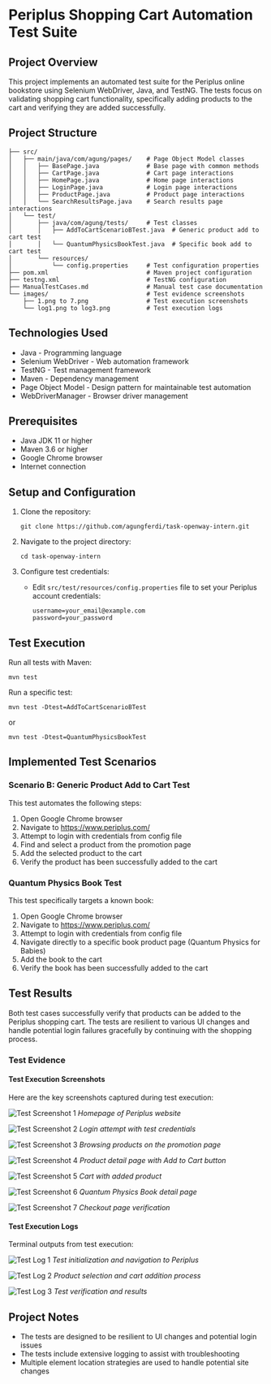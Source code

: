 # Periplus Shopping Cart Automation Test Suite

## Project Overview
This project implements an automated test suite for the Periplus online bookstore using Selenium WebDriver, Java, and TestNG. The tests focus on validating shopping cart functionality, specifically adding products to the cart and verifying they are added successfully.

## Project Structure
```
├── src/
│   ├── main/java/com/agung/pages/    # Page Object Model classes
│   │   ├── BasePage.java             # Base page with common methods
│   │   ├── CartPage.java             # Cart page interactions
│   │   ├── HomePage.java             # Home page interactions
│   │   ├── LoginPage.java            # Login page interactions
│   │   ├── ProductPage.java          # Product page interactions
│   │   └── SearchResultsPage.java    # Search results page interactions
│   └── test/
│       ├── java/com/agung/tests/     # Test classes
│       │   ├── AddToCartScenarioBTest.java  # Generic product add to cart test
│       │   └── QuantumPhysicsBookTest.java  # Specific book add to cart test
│       └── resources/
│           └── config.properties     # Test configuration properties
├── pom.xml                           # Maven project configuration
├── testng.xml                        # TestNG configuration
├── ManualTestCases.md                # Manual test case documentation
└── images/                           # Test evidence screenshots
    ├── 1.png to 7.png                # Test execution screenshots
    └── log1.png to log3.png          # Test execution logs
```

## Technologies Used
- Java - Programming language
- Selenium WebDriver - Web automation framework
- TestNG - Test management framework
- Maven - Dependency management
- Page Object Model - Design pattern for maintainable test automation
- WebDriverManager - Browser driver management

## Prerequisites
- Java JDK 11 or higher
- Maven 3.6 or higher
- Google Chrome browser
- Internet connection

## Setup and Configuration
1. Clone the repository:
   ```
   git clone https://github.com/agungferdi/task-openway-intern.git
   ```

2. Navigate to the project directory:
   ```
   cd task-openway-intern
   ```

3. Configure test credentials:
   - Edit `src/test/resources/config.properties` file to set your Periplus account credentials:
     ```
     username=your_email@example.com
     password=your_password
     ```

## Test Execution
Run all tests with Maven:
```
mvn test
```

Run a specific test:
```
mvn test -Dtest=AddToCartScenarioBTest
```
or
```
mvn test -Dtest=QuantumPhysicsBookTest
```

## Implemented Test Scenarios

### Scenario B: Generic Product Add to Cart Test
This test automates the following steps:
1. Open Google Chrome browser
2. Navigate to https://www.periplus.com/
3. Attempt to login with credentials from config file
4. Find and select a product from the promotion page
5. Add the selected product to the cart
6. Verify the product has been successfully added to the cart

### Quantum Physics Book Test
This test specifically targets a known book:
1. Open Google Chrome browser
2. Navigate to https://www.periplus.com/
3. Attempt to login with credentials from config file
4. Navigate directly to a specific book product page (Quantum Physics for Babies)
5. Add the book to the cart
6. Verify the book has been successfully added to the cart

## Test Results
Both test cases successfully verify that products can be added to the Periplus shopping cart. The tests are resilient to various UI changes and handle potential login failures gracefully by continuing with the shopping process.

### Test Evidence

#### Test Execution Screenshots
Here are the key screenshots captured during test execution:

![Test Screenshot 1](images/1.png)
*Homepage of Periplus website*

![Test Screenshot 2](images/2.png)
*Login attempt with test credentials*

![Test Screenshot 3](images/3.png)
*Browsing products on the promotion page*

![Test Screenshot 4](images/4.png)
*Product detail page with Add to Cart button*

![Test Screenshot 5](images/5.png)
*Cart with added product*

![Test Screenshot 6](images/6.png)
*Quantum Physics Book detail page*

![Test Screenshot 7](images/7.png)
*Checkout page verification*

#### Test Execution Logs
Terminal outputs from test execution:

![Test Log 1](images/log1.png)
*Test initialization and navigation to Periplus*

![Test Log 2](images/log2.png)
*Product selection and cart addition process*

![Test Log 3](images/log3.png)
*Test verification and results*


## Project Notes
- The tests are designed to be resilient to UI changes and potential login issues
- The tests include extensive logging to assist with troubleshooting
- Multiple element location strategies are used to handle potential site changes




